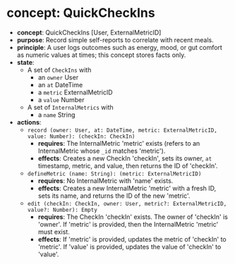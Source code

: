 # concept: QuickCheckIns

*   **concept**: QuickCheckIns \[User, ExternalMetricID]
*   **purpose**: Record simple self-reports to correlate with recent meals.
*   **principle**: A user logs outcomes such as energy, mood, or gut comfort as numeric values at times; this concept stores facts only.
*   **state**:
    *   A set of `CheckIns` with
        *   an `owner` User
        *   an `at` DateTime
        *   a `metric` ExternalMetricID
        *   a `value` Number
    *   A set of `InternalMetrics` with
        *   a `name` String
*   **actions**:
    *   `record (owner: User, at: DateTime, metric: ExternalMetricID, value: Number): (checkIn: CheckIn)`
        *   **requires**: The InternalMetric 'metric' exists (refers to an InternalMetric whose `_id` matches 'metric').
        *   **effects**: Creates a new CheckIn 'checkIn', sets its owner, `at` timestamp, metric, and value, then returns the ID of 'checkIn'.
    *   `defineMetric (name: String): (metric: ExternalMetricID)`
        *   **requires**: No InternalMetric with 'name' exists.
        *   **effects**: Creates a new InternalMetric 'metric' with a fresh ID, sets its name, and returns the ID of the new 'metric'.
    *   `edit (checkIn: CheckIn, owner: User, metric?: ExternalMetricID, value?: Number): Empty`
        *   **requires**: The CheckIn 'checkIn' exists. The owner of 'checkIn' is 'owner'. If 'metric' is provided, then the InternalMetric 'metric' must exist.
        *   **effects**: If 'metric' is provided, updates the metric of 'checkIn' to 'metric'. If 'value' is provided, updates the value of 'checkIn' to 'value'.
